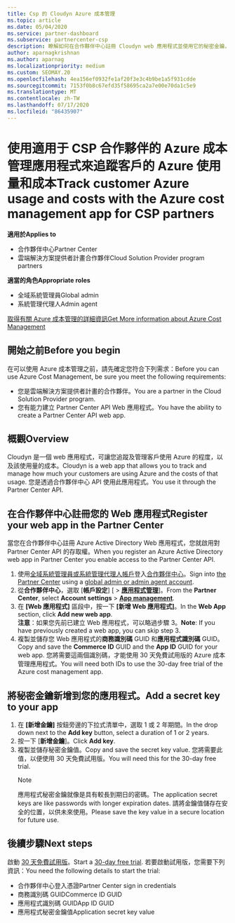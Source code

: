 ```yaml
---
title: Csp 的 Cloudyn Azure 成本管理
ms.topic: article
ms.date: 05/04/2020
ms.service: partner-dashboard
ms.subservice: partnercenter-csp
description: 瞭解如何在合作夥伴中心註冊 Cloudyn web 應用程式並使用它的秘密金鑰，讓您可以使用應用程式來追蹤客戶的 Azure 使用量和成本。
author: aparnagkrishnan
ms.author: aparnag
ms.localizationpriority: medium
ms.custom: SEOMAY.20
ms.openlocfilehash: 4ea156ef0932fe1af20f3e3c4b9be1a5f931cdde
ms.sourcegitcommit: 7153f0b8c67efd35f58695ca2a7e00e70da1c5e9
ms.translationtype: MT
ms.contentlocale: zh-TW
ms.lasthandoff: 07/17/2020
ms.locfileid: "86435907"
---
```

# <a name="track-customer-azure-usage-and-costs-with-the-azure-cost-management-app-for-csp-partners"></a><span data-ttu-id="f525a-103">使用適用于 CSP 合作夥伴的 Azure 成本管理應用程式來追蹤客戶的 Azure 使用量和成本</span><span class="sxs-lookup"><span data-stu-id="f525a-103">Track customer Azure usage and costs with the Azure cost management app for CSP partners</span></span>  

<span data-ttu-id="f525a-104">**適用於**</span><span class="sxs-lookup"><span data-stu-id="f525a-104">**Applies to**</span></span>

- <span data-ttu-id="f525a-105">合作夥伴中心</span><span class="sxs-lookup"><span data-stu-id="f525a-105">Partner Center</span></span>
- <span data-ttu-id="f525a-106">雲端解決方案提供者計畫合作夥伴</span><span class="sxs-lookup"><span data-stu-id="f525a-106">Cloud Solution Provider program partners</span></span>

<span data-ttu-id="f525a-107">**適當的角色**</span><span class="sxs-lookup"><span data-stu-id="f525a-107">**Appropriate roles**</span></span>

- <span data-ttu-id="f525a-108">全域系統管理員</span><span class="sxs-lookup"><span data-stu-id="f525a-108">Global admin</span></span>
- <span data-ttu-id="f525a-109">系統管理代理人</span><span class="sxs-lookup"><span data-stu-id="f525a-109">Admin agent</span></span>

[<span data-ttu-id="f525a-110">取得有關 Azure 成本管理的詳細資訊</span><span class="sxs-lookup"><span data-stu-id="f525a-110">Get More information about Azure Cost Management</span></span>](https://go.microsoft.com/fwlink/p/?linkid=857893)

## <a name="before-you-begin"></a><span data-ttu-id="f525a-111">開始之前</span><span class="sxs-lookup"><span data-stu-id="f525a-111">Before you begin</span></span>
<span data-ttu-id="f525a-112">在可以使用 Azure 成本管理之前，請先確定您符合下列需求：</span><span class="sxs-lookup"><span data-stu-id="f525a-112">Before you can use Azure Cost Management, be sure you meet the following requirements:</span></span>

- <span data-ttu-id="f525a-113">您是雲端解決方案提供者計畫的合作夥伴。</span><span class="sxs-lookup"><span data-stu-id="f525a-113">You are a partner in the Cloud Solution Provider program.</span></span>
- <span data-ttu-id="f525a-114">您有能力建立 Partner Center API Web 應用程式。</span><span class="sxs-lookup"><span data-stu-id="f525a-114">You have the ability to create a Partner Center API web app.</span></span>

## <a name="overview"></a><span data-ttu-id="f525a-115">概觀</span><span class="sxs-lookup"><span data-stu-id="f525a-115">Overview</span></span>

<span data-ttu-id="f525a-116">Cloudyn 是一個 web 應用程式，可讓您追蹤及管理客戶使用 Azure 的程度，以及該使用量的成本。</span><span class="sxs-lookup"><span data-stu-id="f525a-116">Cloudyn is a web app that allows you to track and manage how much your customers are using Azure and the costs of that usage.</span></span> <span data-ttu-id="f525a-117">您是透過合作夥伴中心 API 使用此應用程式。</span><span class="sxs-lookup"><span data-stu-id="f525a-117">You use it through the Partner Center API.</span></span>

## <a name="register-your-web-app-in-the-partner-center"></a><span data-ttu-id="f525a-118">在合作夥伴中心註冊您的 Web 應用程式</span><span class="sxs-lookup"><span data-stu-id="f525a-118">Register your web app in the Partner Center</span></span>
<span data-ttu-id="f525a-119">當您在合作夥伴中心註冊 Azure Active Directory Web 應用程式，您就啟用對 Partner Center API 的存取權。</span><span class="sxs-lookup"><span data-stu-id="f525a-119">When you register an Azure Active Directory web app in Partner Center you enable access to the Partner Center API.</span></span> 
1.  <span data-ttu-id="f525a-120">使用[全域系統管理員或系統管理代理人帳戶](create-user-accounts-and-set-permissions.md)登入[合作夥伴中心](https://partnercenter.microsoft.com/pcv/dashboard/overview)。</span><span class="sxs-lookup"><span data-stu-id="f525a-120">Sign into [the Partner Center](https://partnercenter.microsoft.com/pcv/dashboard/overview) using a [global admin or admin agent account](create-user-accounts-and-set-permissions.md).</span></span>
2.  <span data-ttu-id="f525a-121">從**合作夥伴中心**，選取 [**帳戶設定**] [ &gt; **[應用程式管理](https://partnercenter.microsoft.com/pcv/apiintegration/appmanagement)**]。</span><span class="sxs-lookup"><span data-stu-id="f525a-121">From the **Partner Center**, select **Account settings** &gt; **[App management](https://partnercenter.microsoft.com/pcv/apiintegration/appmanagement)**.</span></span>
3.  <span data-ttu-id="f525a-122">在 **\[Web 應用程式\]** 區段中，按一下 **\[新增 Web 應用程式\]**。</span><span class="sxs-lookup"><span data-stu-id="f525a-122">In the **Web App** section, click **Add new web app**.</span></span>
<br> <span data-ttu-id="f525a-123">**注意**：如果您先前已建立 Web 應用程式，可以略過步驟 3。</span><span class="sxs-lookup"><span data-stu-id="f525a-123">**Note**: If you have previously created a web app, you can skip step 3.</span></span>
4.  <span data-ttu-id="f525a-124">複製並儲存您 Web 應用程式的**商務識別碼** GUID 和**應用程式識別碼** GUID。</span><span class="sxs-lookup"><span data-stu-id="f525a-124">Copy and save the **Commerce ID** GUID and the **App ID** GUID for your web app.</span></span> <span data-ttu-id="f525a-125">您將需要這兩個識別碼，才能使用 30 天免費試用版的 Azure 成本管理應用程式。</span><span class="sxs-lookup"><span data-stu-id="f525a-125">You will need both IDs to use the 30-day free trial of the Azure cost management app.</span></span>

## <a name="add-a-secret-key-to-your-app"></a><span data-ttu-id="f525a-126">將秘密金鑰新增到您的應用程式。</span><span class="sxs-lookup"><span data-stu-id="f525a-126">Add a secret key to your app</span></span>
1. <span data-ttu-id="f525a-127">在 **\[新增金鑰\]** 按鈕旁邊的下拉式清單中，選取 1 或 2 年期間。</span><span class="sxs-lookup"><span data-stu-id="f525a-127">In the drop down next to the **Add key** button, select a duration of 1 or 2 years.</span></span>
2. <span data-ttu-id="f525a-128">按一下 [**新增金鑰**]。</span><span class="sxs-lookup"><span data-stu-id="f525a-128">Click **Add key**.</span></span> 
3. <span data-ttu-id="f525a-129">複製並儲存秘密金鑰值。</span><span class="sxs-lookup"><span data-stu-id="f525a-129">Copy and save the secret key value.</span></span> <span data-ttu-id="f525a-130">您將需要此值，以便使用 30 天免費試用版。</span><span class="sxs-lookup"><span data-stu-id="f525a-130">You will need this for the 30-day free trial.</span></span><br>
   > [!NOTE]  
   > <span data-ttu-id="f525a-131">應用程式秘密金鑰就像是具有較長到期日的密碼。</span><span class="sxs-lookup"><span data-stu-id="f525a-131">The application secret keys are like passwords with longer expiration dates.</span></span> <span data-ttu-id="f525a-132">請將金鑰值儲存在安全的位置，以供未來使用。</span><span class="sxs-lookup"><span data-stu-id="f525a-132">Please save the key value in a secure location for future use.</span></span>

## <a name="next-steps"></a><span data-ttu-id="f525a-133">後續步驟</span><span class="sxs-lookup"><span data-stu-id="f525a-133">Next steps</span></span>
<span data-ttu-id="f525a-134">啟動 [30 天免費試用版](https://go.microsoft.com/fwlink/?linkid=857895)。</span><span class="sxs-lookup"><span data-stu-id="f525a-134">Start a [30-day free trial](https://go.microsoft.com/fwlink/?linkid=857895).</span></span>
<span data-ttu-id="f525a-135">若要啟動試用版，您需要下列資訊：</span><span class="sxs-lookup"><span data-stu-id="f525a-135">You need the following details to start the trial:</span></span>
- <span data-ttu-id="f525a-136">合作夥伴中心登入憑證</span><span class="sxs-lookup"><span data-stu-id="f525a-136">Partner Center sign in credentials</span></span>
- <span data-ttu-id="f525a-137">商務識別碼 GUID</span><span class="sxs-lookup"><span data-stu-id="f525a-137">Commerce ID GUID</span></span>
- <span data-ttu-id="f525a-138">應用程式識別碼 GUID</span><span class="sxs-lookup"><span data-stu-id="f525a-138">App ID GUID</span></span>
- <span data-ttu-id="f525a-139">應用程式秘密金鑰值</span><span class="sxs-lookup"><span data-stu-id="f525a-139">Application secret key value</span></span>
